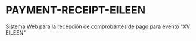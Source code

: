 # PAYMENT-RECEIPT-EILEEN
Sistema Web para la recepción de comprobantes de pago para evento "XV EILEEN"
